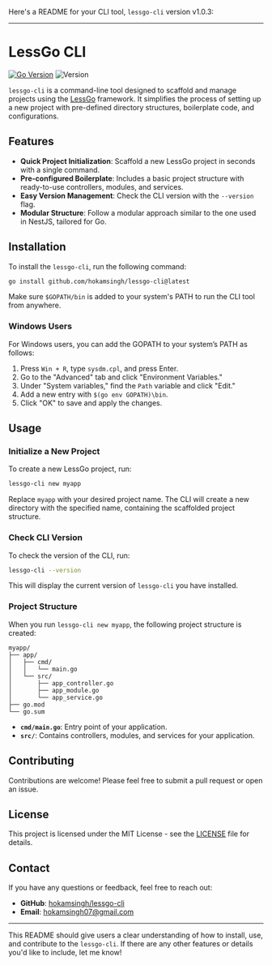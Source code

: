 Here's a README for your CLI tool, `lessgo-cli` version v1.0.3:

---

# LessGo CLI

[![Go Version](https://img.shields.io/github/go-mod/go-version/hokamsingh/lessgo-cli)](https://golang.org/dl/)
![Version](https://img.shields.io/badge/version-v1.0.3-blue)

`lessgo-cli` is a command-line tool designed to scaffold and manage projects using the [LessGo](https://github.com/hokamsingh/lessgo) framework. It simplifies the process of setting up a new project with pre-defined directory structures, boilerplate code, and configurations.

## Features

- **Quick Project Initialization**: Scaffold a new LessGo project in seconds with a single command.
- **Pre-configured Boilerplate**: Includes a basic project structure with ready-to-use controllers, modules, and services.
- **Easy Version Management**: Check the CLI version with the `--version` flag.
- **Modular Structure**: Follow a modular approach similar to the one used in NestJS, tailored for Go.

## Installation

To install the `lessgo-cli`, run the following command:

```bash
go install github.com/hokamsingh/lessgo-cli@latest
```

Make sure `$GOPATH/bin` is added to your system's PATH to run the CLI tool from anywhere.

### Windows Users

For Windows users, you can add the GOPATH to your system’s PATH as follows:

1. Press `Win + R`, type `sysdm.cpl`, and press Enter.
2. Go to the "Advanced" tab and click "Environment Variables."
3. Under "System variables," find the `Path` variable and click "Edit."
4. Add a new entry with `$(go env GOPATH)\bin`.
5. Click "OK" to save and apply the changes.

## Usage

### Initialize a New Project

To create a new LessGo project, run:

```bash
lessgo-cli new myapp
```

Replace `myapp` with your desired project name. The CLI will create a new directory with the specified name, containing the scaffolded project structure.

### Check CLI Version

To check the version of the CLI, run:

```bash
lessgo-cli --version
```

This will display the current version of `lessgo-cli` you have installed.

### Project Structure

When you run `lessgo-cli new myapp`, the following project structure is created:

```
myapp/
├── app/
│   ├── cmd/
│   │   └── main.go
│   └── src/
│       ├── app_controller.go
│       ├── app_module.go
│       └── app_service.go
├── go.mod
└── go.sum
```

- **`cmd/main.go`**: Entry point of your application.
- **`src/`**: Contains controllers, modules, and services for your application.

## Contributing

Contributions are welcome! Please feel free to submit a pull request or open an issue.

## License

This project is licensed under the MIT License - see the [LICENSE](LICENSE) file for details.

## Contact

If you have any questions or feedback, feel free to reach out:

- **GitHub**: [hokamsingh/lessgo-cli](https://github.com/hokamsingh/lessgo-cli)
- **Email**: hokamsingh07@gmail.com

---

This README should give users a clear understanding of how to install, use, and contribute to the `lessgo-cli`. If there are any other features or details you'd like to include, let me know!
